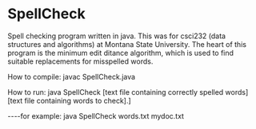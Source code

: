 # SpellCheck
Spell checking program written in java. This was for csci232 (data structures and algorithms) at Montana State University.
The heart of this program is the minimum edit ditance algorithm, which is used to find suitable replacements for misspelled words.

How to compile: javac SpellCheck.java

How to run: java SpellCheck [text file containing correctly spelled words] [text file containing words to check].]

----for example: java SpellCheck words.txt mydoc.txt
